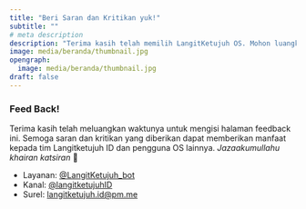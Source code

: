 ```yaml
---
title: "Beri Saran dan Kritikan yuk!"
subtitle: ""
# meta description
description: "Terima kasih telah memilih LangitKetujuh OS. Mohon luangkan waktunya sekitar 5 menit untuk mengisi halaman feedback demi pengembangan kami selanjutnya. ✨"
image: media/beranda/thumbnail.jpg
opengraph:
  image: media/beranda/thumbnail.jpg
draft: false
---
```


### Feed Back!
Terima kasih telah meluangkan waktunya untuk mengisi halaman feedback ini. Semoga saran dan kritikan yang diberikan dapat memberikan manfaat kepada tim Langitketujuh ID dan pengguna OS lainnya. _Jazaakumullahu khairan katsiran_ 🙏

* Layanan: [@LangitKetujuh_bot](https://t.me/LangitKetujuh_bot)
* Kanal: [@langitketujuhID](https://t.me/langitketujuhID)
* Surel: [langitketujuh.id@pm.me](mailto:langitketujuh.id@pm.me)
